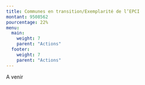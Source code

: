 ```yaml
---
title: Communes en transition/Exemplarité de l’EPCI
montant: 9508562
pourcentage: 22%
menu:
  main:
    weight: 7
    parent: "Actions"
  footer:
    weight: 7
    parent: "Actions"
---
```



A venir